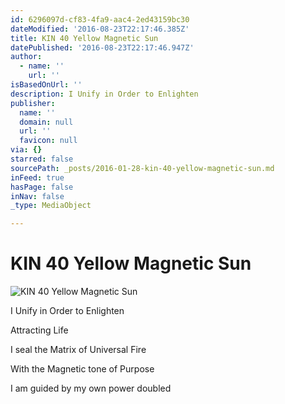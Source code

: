 ```yaml
---
id: 6296097d-cf83-4fa9-aac4-2ed43159bc30
dateModified: '2016-08-23T22:17:46.385Z'
title: KIN 40 Yellow Magnetic Sun
datePublished: '2016-08-23T22:17:46.947Z'
author:
  - name: ''
    url: ''
isBasedOnUrl: ''
description: I Unify in Order to Enlighten
publisher:
  name: ''
  domain: null
  url: ''
  favicon: null
via: {}
starred: false
sourcePath: _posts/2016-01-28-kin-40-yellow-magnetic-sun.md
inFeed: true
hasPage: false
inNav: false
_type: MediaObject

---
```

# KIN 40 Yellow Magnetic Sun
![KIN 40 Yellow Magnetic Sun](https://s3-us-west-2.amazonaws.com/the-grid-img/p/8347ee73cabe7b8d22949382e862b1940be4dd85.png)

I Unify in Order to Enlighten

Attracting Life

I seal the Matrix of Universal Fire

With the Magnetic tone of Purpose

I am guided by my own power doubled